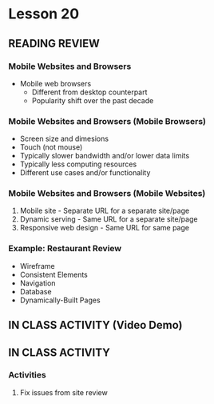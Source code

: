 # Lesson 20
    
## READING REVIEW

### Mobile Websites and Browsers

* Mobile web browsers
    * Different from desktop counterpart
    * Popularity shift over the past decade

### Mobile Websites and Browsers (Mobile Browsers)

* Screen size and dimesions
* Touch (not mouse)
* Typically slower bandwidth and/or lower data limits
* Typically less computing resources
* Different use cases and/or functionality

### Mobile Websites and Browsers (Mobile Websites)

1. Mobile site - Separate URL for a separate site/page
2. Dynamic serving - Same URL for a separate site/page
3. Responsive web design - Same URL for same page


### Example: Restaurant Review

* Wireframe
* Consistent Elements
* Navigation
* Database
* Dynamically-Built Pages

## IN CLASS ACTIVITY (Video Demo)

## IN CLASS ACTIVITY

### Activities

1. Fix issues from site review
